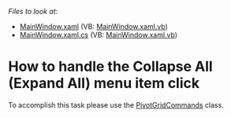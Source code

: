 <!-- default file list -->
*Files to look at*:

* [MainWindow.xaml](./CS/WpfApplication53/MainWindow.xaml) (VB: [MainWindow.xaml.vb](./VB/WpfApplication53/MainWindow.xaml.vb))
* [MainWindow.xaml.cs](./CS/WpfApplication53/MainWindow.xaml.cs) (VB: [MainWindow.xaml.vb](./VB/WpfApplication53/MainWindow.xaml.vb))
<!-- default file list end -->
# How to handle the Collapse All (Expand All) menu item click


<p>To accomplish this task please use the <a href="http://documentation.devexpress.com/#WPF/clsDevExpressXpfPivotGridPivotGridCommandstopic">PivotGridCommands</a> class.</p>

<br/>


